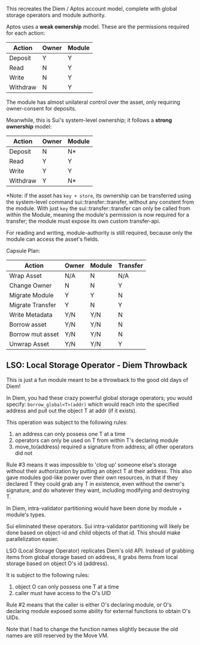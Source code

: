 This recreates the Diem / Aptos account model, complete with global storage operators and module authority.

Aptos uses a **weak ownership** model. These are the permissions required for each action:

| Action   | Owner | Module |
| -------- | ----- | ------ |
| Deposit  | Y     | Y      |
| Read     | N     | Y      |
| Write    | N     | Y      |
| Withdraw | N     | Y      |

The module has almost unilateral control over the asset, only requiring owner-consent for deposits.

Meanwhile, this is Sui's system-level ownership; it follows a **strong ownership** model:

| Action   | Owner | Module |
| -------- | ----- | ------ |
| Deposit  | N     | N\*    |
| Read     | Y     | Y      |
| Write    | Y     | Y      |
| Withdraw | Y     | N\*    |

\*Note: if the asset has `key + store`, its ownership can be transferred using the system-level command sui::transfer::transfer, without any constent from the module. With just `key` the sui::transfer::transfer can only be called from within the Module, meaning the module's permission is now required for a transfer; the module must expose its own custom transfer-api.

For reading and writing, module-authority is still required, because only the module can access the asset's fields.

Capsule Plan:

| Action           | Owner | Module | Transfer |
| ---------------- | ----- | ------ | -------- |
| Wrap Asset       | N/A   | N      | N/A      |
| Change Owner     | N     | N      | Y        |
| Migrate Module   | Y     | Y      | N        |
| Migrate Transfer | Y     | N      | Y        |
| Write Metadata   | Y/N   | Y/N    | N        |
| Borrow asset     | Y/N   | Y/N    | N        |
| Borrow mut asset | Y/N   | Y/N    | N        |
| Unwrap Asset     | Y/N   | Y/N    | Y        |

## LSO: Local Storage Operator - Diem Throwback

This is just a fun module meant to be a throwback to the good old days of Diem!

In Diem, you had these crazy powerful global storage operators; you would specify:
`borrow_global<T>(addr)`
which would reach into the specified address and pull out the object T at addr (if it exists).

This operation was subject to the following rules:

1. an address can only possess one T at a time
2. operators can only be used on T from within T's declaring module
3. move_to(address) required a signature from address; all other operators did not

Rule #3 means it was impossible to 'clog up' someone else's storage without their authorization by putting an object T at their address. This also gave modules god-like power over their own resources, in that if they declared T they could grab any T in existence, even without the owner's signature, and do whatever they want, including modifying and destroying T.

In Diem, intra-validator partitioning would have been done by module + module's types.

Sui eliminated these operators. Sui intra-validator partitioning will likely be done based on object-id and child objects of that id. This should make parallelization easier.

LSO (Local Storage Operator) replicates Diem's old API. Instead of grabbing items from global storage based on address, it grabs items from local storage based on object O's id (address).

It is subject to the following rules:

1. object O can only possess one T at a time
2. caller must have access to the O's UID

Rule #2 means that the caller is either O's declaring module, or O's declaring module exposed some ability for external functions to obtain O's UIDs.

Note that I had to change the function names slightly because the old names are still reserved by the Move VM.
